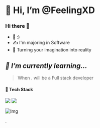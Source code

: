 # 👋 Hi, I’m @FeelingXD
### Hi there 👋

- 🌱 :)
- ✍ I'm majoring in Software
- 🥰 Turning your imagination into reality

##  _🌱 I’m currently learning..._

> When . will be a Full stack developer 
#### 🔨 Tech Stack
<!-- <img src="https://img.shields.io/badge/React-000000?style=flat-square&logo=React&logoColor=blue"/></a>  -->
<!-- <img src="https://img.shields.io/badge/JavaScript-FFCD28?style=flat-square&logo=JavaScript&logoColor=white"/></a>  -->
<!-- <img src="https://img.shields.io/badge/Node.js-green?style=flat-square&logo=Node.js&logoColor=white"/></a>  -->
<img src="https://img.shields.io/badge/python-3776AB?style=flat-square&logo=python&logoColor=white"/></a> 
<img src="https://img.shields.io/badge/TypeScript-skyblue?style=flat-square&logo=typescript&logoColor=white"/></a> 
<!-- 
![FeelingXD's github stats](https://github-readme-stats.vercel.app/api?username=FeelingXD&show_icons=true&theme=tokyonight)
![Top Langs](https://github-readme-stats.vercel.app/api/top-langs/?username=FeelingXD&layout=compact&theme=tokyonight) -->

<!-- <img src="https://img.shields.io/badge/HTML-orange?style=flat-square&logo=HTML5&logoColor=white"/></a> 
<img src="https://img.shields.io/badge/CSS-blue?style=flat-square&logo=CSS3&logoColor=white"/></a>  -->

![Img](https://images-wixmp-ed30a86b8c4ca887773594c2.wixmp.com/f/4d94eabf-4257-437f-a08d-5ee63b69705f/dcrp1p2-ed7c2f84-24e2-4a10-ab43-f3821618bf77.jpg/v1/fill/w_700,h_350,q_70,strp/a_rainy_night_by_seerlight_dcrp1p2-350t.jpg?token=eyJ0eXAiOiJKV1QiLCJhbGciOiJIUzI1NiJ9.eyJzdWIiOiJ1cm46YXBwOjdlMGQxODg5ODIyNjQzNzNhNWYwZDQxNWVhMGQyNmUwIiwiaXNzIjoidXJuOmFwcDo3ZTBkMTg4OTgyMjY0MzczYTVmMGQ0MTVlYTBkMjZlMCIsIm9iaiI6W1t7ImhlaWdodCI6Ijw9NTEyIiwicGF0aCI6IlwvZlwvNGQ5NGVhYmYtNDI1Ny00MzdmLWEwOGQtNWVlNjNiNjk3MDVmXC9kY3JwMXAyLWVkN2MyZjg0LTI0ZTItNGExMC1hYjQzLWYzODIxNjE4YmY3Ny5qcGciLCJ3aWR0aCI6Ijw9MTAyNCJ9XV0sImF1ZCI6WyJ1cm46c2VydmljZTppbWFnZS5vcGVyYXRpb25zIl19.DF-wLZuhdU1S3zdWLCec-_SuyWFH1hUUGn3qs7zoneU)

.
